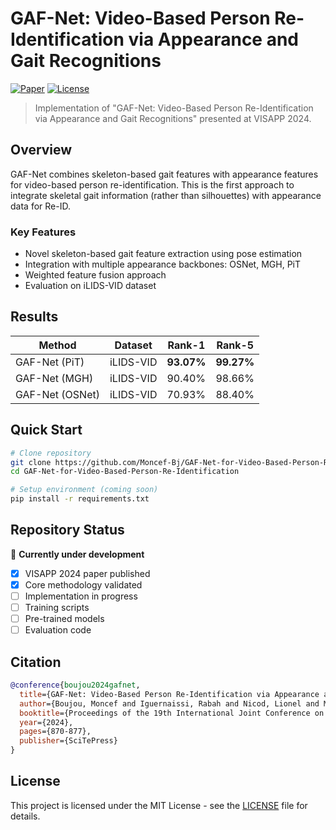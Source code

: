 # GAF-Net: Video-Based Person Re-Identification via Appearance and Gait Recognitions

[![Paper](https://img.shields.io/badge/Paper-VISAPP%202024-blue)](https://www.scitepress.org/Link.aspx?doi=10.5220/0012364200003660)
[![License](https://img.shields.io/badge/License-MIT-green.svg)](LICENSE)

> Implementation of "GAF-Net: Video-Based Person Re-Identification via Appearance and Gait Recognitions" presented at VISAPP 2024.

## Overview

GAF-Net combines skeleton-based gait features with appearance features for video-based person re-identification. This is the first approach to integrate skeletal gait information (rather than silhouettes) with appearance data for Re-ID.

### Key Features
- Novel skeleton-based gait feature extraction using pose estimation
- Integration with multiple appearance backbones: OSNet, MGH, PiT  
- Weighted feature fusion approach
- Evaluation on iLIDS-VID dataset

## Results

| Method | Dataset | Rank-1 | Rank-5 | 
|--------|---------|--------|--------|
| GAF-Net (PiT) | iLIDS-VID | **93.07%** | **99.27%** |
| GAF-Net (MGH) | iLIDS-VID | 90.40% | 98.66% |
| GAF-Net (OSNet) | iLIDS-VID | 70.93% | 88.40% |

## Quick Start

```bash
# Clone repository
git clone https://github.com/Moncef-Bj/GAF-Net-for-Video-Based-Person-Re-Identification.git
cd GAF-Net-for-Video-Based-Person-Re-Identification

# Setup environment (coming soon)
pip install -r requirements.txt
```
## Repository Status

🚧 **Currently under development**

- [x] VISAPP 2024 paper published  
- [x] Core methodology validated
- [ ] Implementation in progress
- [ ] Training scripts
- [ ] Pre-trained models
- [ ] Evaluation code

## Citation

```bibtex
@conference{boujou2024gafnet,
  title={GAF-Net: Video-Based Person Re-Identification via Appearance and Gait Recognitions},
  author={Boujou, Moncef and Iguernaissi, Rabah and Nicod, Lionel and Merad, Djamal and Dubuisson, Séverine},
  booktitle={Proceedings of the 19th International Joint Conference on Computer Vision, Imaging and Computer Graphics Theory and Applications - Volume 4: VISAPP},
  year={2024},
  pages={870-877},
  publisher={SciTePress}
}
```
## License

This project is licensed under the MIT License - see the [LICENSE](LICENSE) file for details.
